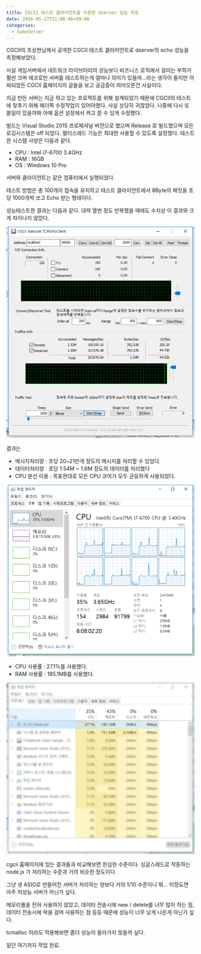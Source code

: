```yaml
---
title: CGCII 테스트 클라이언트를 이용한 dserver 성능 측정
date: 2016-05-27T21:08:06+09:00
categories:
  - GameServer
---
```

CGCII의 조상현님께서 공개한 CGCII 테스트 클라이언트로 dserver의 echo 성능을 측정해보았다.

사실 게임서버에서 네트워크 라이브러리의 성능보다 비즈니스 로직에서 걸리는 부하가 훨씬 크며 에코로만 서버를 테스트하는게 얼마나 의미가 있을까...라는 생각이 들지만 어찌되었든 CGCII 홈페이지의 글들을 보고 궁금증이 피어오른건 사실이다.

지금 만든 서버는 지금 하고 있는 프로젝트를 위해 설계되었기 때문에 CGCII의 테스트에 맞추기 위해 헤더쪽 수정작업이 있어야했다. 사실 상당히 귀찮았다. 나중에 다시 또 쓸일이 있을까봐 아예 옵션 설정에서 켜고 끌 수 있게 수정했다.

빌드는 Visual Studio 2015 프로페셔널 버전으로 했으며 Release 로 빌드했으며 모든 로깅시스템은 off 되었다. 멀티스레드 기능은 최대한 사용할 수 있도록 설정했다. 테스트한 시스템 사양은 다음과 같다.

  * CPU : Intel i7-6700 3.4GHz
  * RAM : 16GB
  * OS : Windows 10 Pro

서버와 클라이언트는 같은 컴퓨터에서 실행되었다.

테스트 방법은 총 100개의 접속을 유지하고 테스트 클라이언트에서 8Byte의 패킷을 초당 1000개씩 쏘고 Echo 받는 형태이다.

성능테스트한 결과는 다음과 같다. 대략 열번 정도 반복했을 때에도 수치상 이 결과와 크게 차이나지 않았다.

![](/assets/images/servertest-K-001-1.png)

결과는

  * 메시지처리량 : 초당 20~21만개 정도의 메시지를 처리할 수 있었다.
  * 데이터처리량 : 초당 1.54M ~ 1.6M 정도의 데이터를 처리했다
  * CPU 분산 이용 : 목표한대로 모든 CPU 코어가 모두 균등하게 사용되었다.

![](/assets/images/servertest-K-002-1.png)

  * CPU 사용률 : 27.1%를 사용했다.
  * RAM 사용률 : 185.1MB를 사용했다.

![](/assets/images/servertest-K-003.png)

cgcii 홈페이지에 있는 결과들과 비교해보면 한심한 수준이다. 싱글스레드로 작동하는 node.js 가 처리하는 수준과 거의 비슷한 정도이다.

그냥 생 ASIO로 만들어진 서버가 처리하는 양보다 거의 1/10 수준이니 뭐... 이정도면 아주 저성능 서버가 아닌가 싶다.

메모리풀을 전혀 사용하지 않았고, 데이터 전송시에 new / delete를 너무 많이 하는 점, 데이터 전송시에 락을 걸며 사용하는 점 등등 때문에 성능이 너무 낮게 나온게 아닌가 싶다.

tcmalloc 이라도 적용해보면 좀더 성능이 올라가지 않을까 싶다.

일단 여기까지 작업 완료.
